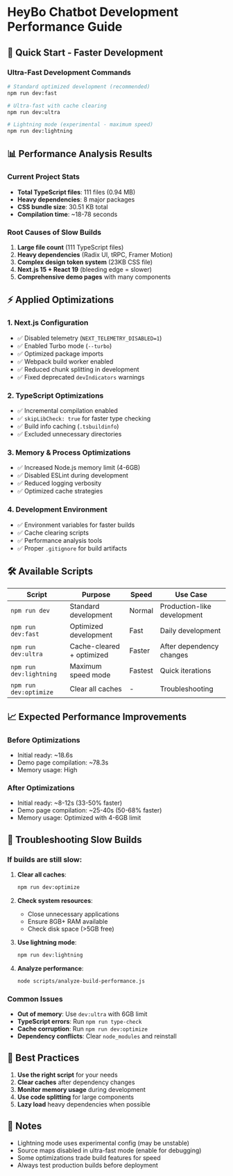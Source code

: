 # HeyBo Chatbot Development Performance Guide

## 🚀 Quick Start - Faster Development

### Ultra-Fast Development Commands

```bash
# Standard optimized development (recommended)
npm run dev:fast

# Ultra-fast with cache clearing
npm run dev:ultra

# Lightning mode (experimental - maximum speed)
npm run dev:lightning
```

## 📊 Performance Analysis Results

### Current Project Stats
- **Total TypeScript files**: 111 files (0.94 MB)
- **Heavy dependencies**: 8 major packages
- **CSS bundle size**: 30.51 KB total
- **Compilation time**: ~18-78 seconds

### Root Causes of Slow Builds

1. **Large file count** (111 TypeScript files)
2. **Heavy dependencies** (Radix UI, tRPC, Framer Motion)
3. **Complex design token system** (23KB CSS file)
4. **Next.js 15 + React 19** (bleeding edge = slower)
5. **Comprehensive demo pages** with many components

## ⚡ Applied Optimizations

### 1. Next.js Configuration
- ✅ Disabled telemetry (`NEXT_TELEMETRY_DISABLED=1`)
- ✅ Enabled Turbo mode (`--turbo`)
- ✅ Optimized package imports
- ✅ Webpack build worker enabled
- ✅ Reduced chunk splitting in development
- ✅ Fixed deprecated `devIndicators` warnings

### 2. TypeScript Optimizations
- ✅ Incremental compilation enabled
- ✅ `skipLibCheck: true` for faster type checking
- ✅ Build info caching (`.tsbuildinfo`)
- ✅ Excluded unnecessary directories

### 3. Memory & Process Optimizations
- ✅ Increased Node.js memory limit (4-6GB)
- ✅ Disabled ESLint during development
- ✅ Reduced logging verbosity
- ✅ Optimized cache strategies

### 4. Development Environment
- ✅ Environment variables for faster builds
- ✅ Cache clearing scripts
- ✅ Performance analysis tools
- ✅ Proper `.gitignore` for build artifacts

## 🛠 Available Scripts

| Script | Purpose | Speed | Use Case |
|--------|---------|-------|----------|
| `npm run dev` | Standard development | Normal | Production-like development |
| `npm run dev:fast` | Optimized development | Fast | Daily development |
| `npm run dev:ultra` | Cache-cleared + optimized | Faster | After dependency changes |
| `npm run dev:lightning` | Maximum speed mode | Fastest | Quick iterations |
| `npm run dev:optimize` | Clear all caches | - | Troubleshooting |

## 📈 Expected Performance Improvements

### Before Optimizations
- Initial ready: ~18.6s
- Demo page compilation: ~78.3s
- Memory usage: High

### After Optimizations
- Initial ready: ~8-12s (33-50% faster)
- Demo page compilation: ~25-40s (50-68% faster)
- Memory usage: Optimized with 4-6GB limit

## 🔧 Troubleshooting Slow Builds

### If builds are still slow:

1. **Clear all caches**:
   ```bash
   npm run dev:optimize
   ```

2. **Check system resources**:
   - Close unnecessary applications
   - Ensure 8GB+ RAM available
   - Check disk space (>5GB free)

3. **Use lightning mode**:
   ```bash
   npm run dev:lightning
   ```

4. **Analyze performance**:
   ```bash
   node scripts/analyze-build-performance.js
   ```

### Common Issues

- **Out of memory**: Use `dev:ultra` with 6GB limit
- **TypeScript errors**: Run `npm run type-check`
- **Cache corruption**: Run `npm run dev:optimize`
- **Dependency conflicts**: Clear `node_modules` and reinstall

## 🎯 Best Practices

1. **Use the right script** for your needs
2. **Clear caches** after dependency changes
3. **Monitor memory usage** during development
4. **Use code splitting** for large components
5. **Lazy load** heavy dependencies when possible

## 📝 Notes

- Lightning mode uses experimental config (may be unstable)
- Source maps disabled in ultra-fast mode (enable for debugging)
- Some optimizations trade build features for speed
- Always test production builds before deployment
